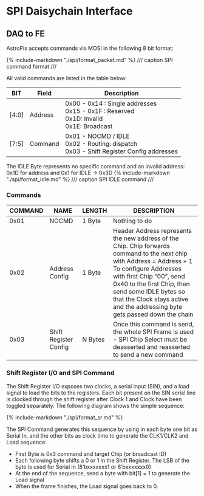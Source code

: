 # SPI Daisychain Interface

## DAQ to FE

AstroPix accepts commands via MOSI in the following 8 bit format:

{% include-markdown "./spi/format_packet.md" %}
/// caption
SPI command format
///

All valid commands are listed in the table below:

| BIT   | Field   | Description                                                                                   |
|-------|---------|-----------------------------------------------------------------------------------------------|
| [4:0] | Address | 0x00 -  0x14 : Single addresses<br>0x15 - 0x1F : Reserved<br>0x1D: Invalid<br>0x1E: Broadcast |
| [7:5] | Command | 0x01 - NOCMD / IDLE<br>0x02 - Routing: dispatch<br>0x03 - Shift Register Config addresses     |

The IDLE Byte represents no specific command and an invalid address: 0x1D for address and 0x1 for IDLE -> 0x3D
{% include-markdown "./spi/format_idle.md" %}
/// caption
SPI IDLE command
///
### Commands

| COMMAND | NAME  | LENGTH | DESCRIPTION   |
|---------|-------|--------|---------------|
| 0x01    | NOCMD | 1 Byte | Nothing to do |
|0x02|	Address Config|	1 Byte	|Header Address represents the new address of the Chip. Chip forwards command to the next chip with Address = Address + 1<br>To configure Addresses with first Chip “00”, send 0x40 to the first Chip, then send some IDLE bytes so that the Clock stays active and the addressing byte gets passed down the chain|
|0x03 |	Shift Register Config	|N Bytes	|Once this command is send, the whole SPI Frame is used - SPI Chip Select must be deasserted and reasserted to send a new command|


### Shift Register I/O and SPI Command

The Shift Register I/O exposes two clocks, a serial input (SIN), and a load signal to load the bits to the registers.
Each bit present on the SIN serial line is clocked through the shift register after Clock 1 and Clock have been toggled separately. The following diagram shows the simple sequence:

{% include-markdown "./spi/format_sr.md" %}

The SPI Command generates this sequence by using in each byte one bit as Serial In, and the other bits as clock time to generate the CLK1/CLK2 and Load sequence:

-	First Byte is 0x3 command and target Chip (or broadcast ID)
-	Each following byte shifts a 0 or 1 in the Shift Register. The LSB of the byte is used for Serial in (8’bxxxxxxx1 or 8’bxxxxxxx0)
-	At the end of the sequence, send a byte with bit[1] = 1 to generate the Load signal
-	When the frame finishes, the Load signal goes back to 0.
